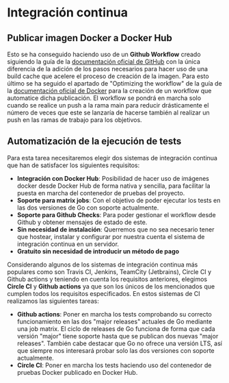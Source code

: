 # Integración continua

## Publicar imagen Docker a Docker Hub

Esto se ha conseguido haciendo uso de un **Github Workflow** creado siguiendo la guía de la [documentación oficial de GitHub](https://docs.github.com/en/actions/publishing-packages/publishing-docker-images) con la única diferencia de la adición de los pasos necesarios para hacer uso de una build cache que acelere el proceso de creación de la imagen. Para esto último se ha seguido el apartado de "Optimizing the workflow" de la guía de la [documentación oficial de Docker](https://docs.docker.com/ci-cd/github-actions/) para la creación de un workflow que automatice dicha publicación. El workflow se pondrá en marcha solo cuando se realice un push a la rama main para reducir drásticamente el número de veces que este se lanzaría de hacerse también al realizar un push en las ramas de trabajo para los objetivos.

## Automatización de la ejecución de tests

Para esta tarea necesitaremos elegir dos sistemas de integración continua que han de satisfacer los siguientes requisitos:

- **Integración con Docker Hub**: Posibilidad de hacer uso de imágenes docker desde Docker Hub de forma nativa y sencilla, para facilitar la puesta en marcha del contenedor de pruebas del proyecto.
- **Soporte para matrix jobs**: Con el objetivo de poder ejecutar los tests en las dos versiones de Go con soporte actualmente.
- **Soporte para Github Checks**: Para poder gestionar el workflow desde Github y obtener mensajes de estado de este.
- **Sin necesidad de instalación**: Querremos que no sea necesario tener que hostear, instalar y configurar por nuestra cuenta el sistema de integración continua en un servidor.
- **Gratuito sin necesidad de introducir un método de pago**

Considerando algunos de los sistemas de integración continua más populares como son Travis CI, Jenkins, TeamCity (Jetbrains), Circle CI y Github actions y teniendo en cuenta los requisitos anteriores, elegimos **Circle CI** y **Github actions** ya que son los únicos de los mencionados que cumplen todos los requisitos especificados. En estos sistemas de CI realizamos las siguientes tareas:

- **Github actions**: Poner en marcha los tests comprobando su correcto funcionamiento en las dos "major releases" actuales de Go mediante una job matrix. El ciclo de releases de Go funciona de forma que cada versión "major" tiene soporte hasta que se publican dos nuevas "major releases". También cabe destacar que Go no ofrece una versión LTS, así que siempre nos interesará probar solo las dos versiones con soporte actualmente.
- **Circle CI**: Poner en marcha los tests haciendo uso del contenedor de pruebas Docker publicado en Docker Hub.

